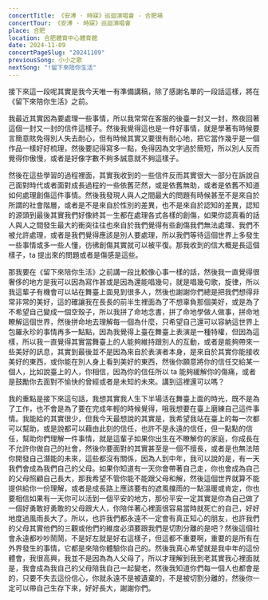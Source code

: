 ```yaml
---
concertTitle: 《安溥 · 時寐》巡迴演唱會 - 合肥場
concertTour: 《安溥 · 時寐》巡迴演唱會
place: 合肥
location: 合肥體育中心體育館
date: 2024-11-09
concertPageSlug: "20241109"
previousSong: 小小之歌
nextSong: "!留下來陪你生活"
---
```

接下來這一段呢其實是我今天唯一有準備講稿，除了感謝名單的一段話這樣，將在《留下來陪你生活》之前。

我最近其實因為要處理一些事情，所以我常常在客服的後臺一封又一封，熬夜回著這個一封又一封的信件這樣子。然後我覺得這也是一件好事情，就是學著有時候要言簡意賅免得別人失去耐心，但有時候其實又要很有耐心地，把它當作幾乎是一個作品一樣好好梳理，然後要記得寫多一點，免得因為文字過於簡短，所以別人反而覺得你傲慢，或者是好像字數不夠多誠意就不夠這樣子。

然後在這些學習的過程裡面，其實我收到的一些信件反而其實很大一部分在訴說自己面對時代或者面對成長過程的一些依舊茫然，或是依舊無助，或者是依舊不知道如何處理創傷這件事情。然後我發現人與人之間最大的問題有時候甚至不是來自於所謂的社會階層，或者是不是來自於性別的差異，也不是來自於認知的差異，認知的源頭到最後其實我們好像終其一生都在處理各式各樣的創傷，如果你認真看的話人與人之間發生最大的衝突往往也來自於我們覺得有些創傷我們無法處理、我們不被允許處理，或者是我們覺得應該是別人要處理，所以我們等待這個世界上多發生一些事情或多一些人懂，彷彿創傷其實就可以被平復。那我收到的信大概是長這個樣子，ta 提出來的問題或者是傷感是這些。

那我要在《留下來陪你生活》之前講一段比較像心事一樣的話，然後我一直覺得很奢侈的地方是我可以因為寫作甚或是因為還能唱幾句，就是唱幾句歌，旋律，所以我這輩子有機會可以站在舞臺上面見到很多人，然後也謝謝你們總是把我們想得非常非常的美好，這的確讓我在長長的前半生裡面為了不想辜負那個美好，或是為了不希望自己變成一個空殼子，所以我拼了命地念書，拼了命地學做人做事，拼命地瞭解這個世界，然後拼命地去理解每一個為什麼，只希望自己還可以容納這世界上包羅永珍的事情再多一點點，因為我覺得上臺在舞臺上表演是一種特權，但因為這樣，所以我一直覺得其實當舞臺上的人能夠維持跟別人的互動，或者是能夠帶來一些美好的訊息，其實到最後並不是因為來自於表演者本身，是來自於其實你能接收美好的東西，或你能在別人身上看到美好的東西，然後你願意將你的信任交給某一個人，比如說臺上的人，你相信，因為你的信任所以 ta 能夠緩解你的傷痛，或者是鼓勵你去面對不愉快的曾經或者是未知的未來。講到這裡還可以嗎？

我的重點是接下來這句話，我想其實我人生下半場活在舞臺上面的時光，既不是為了工作，也不會是為了要在完成年輕的時候覺得，哦我想要在臺上磨練自己這件事情。我能給的其實很少，但我今天最想說的其實是，我希望我站在臺上的每一次都可以幫助，或是說都可以藉由此刻的信任，也許不是永遠的信任，但一點點的信任，幫助你們理解一件事情，就是這輩子如果你出生在不瞭解你的家庭，你成長在不允許你做自己的社會，然後你要面對的其實甚至是一個不擅長，或者是也無法陪你開發自己潛能的未來，這些都沒有關係，因為人到中年，我可以說的是，有一天我們會成為我們自己的父母。如果你知道有一天你會帶著自己走，你也會成為自己的父母照顧自己長大，那我希望不管你能不能跟父母和解，然後這個世界就算不能提供給你一份理解，或者是成長路上應該要有的遮風擋雨的一點溫暖或肯定，你也要相信如果有一天你可以活到一個平安的地方，那份平安一定其實是你為自己做了一個好勇敢好勇敢的父母跟大人，你陪伴著心裡面很容易當時就死亡的自己，好好地度過風雨長大了。所以，也許我們都永遠不一定會有真正知心的朋友，也許我們的父母其實他們的三觀或他們的維度必須要跟我們是切割分離的是吧？然後這個社會永遠都吵吵鬧鬧，不是好左就是好右這樣子，但這都不重要啊，重要的是所有在外界發生的事情，它都是來陪你體驗你自己的。然後我真心希望就是我中年的這份體會，我很高興，我並不是因為為人父母了，所以才理解到我到老其實我心裡面就是，我會成為我自己的父母陪我自己一起變老，然後我知道你們每一個人也都會是的，只要不失去這份信心，你就永遠不是被遺棄的，不是被切割分離的，然後你一定可以帶自己生存下來，好好長大，謝謝你們。